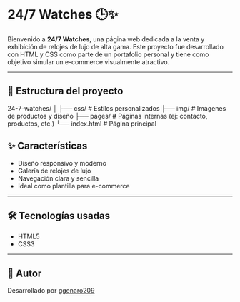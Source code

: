 # 24/7 Watches 🕒✨

Bienvenido a **24/7 Watches**, una página web dedicada a la venta y exhibición de relojes de lujo de alta gama. Este proyecto fue desarrollado con HTML y CSS como parte de un portafolio personal y tiene como objetivo simular un e-commerce visualmente atractivo.

----

## 📁 Estructura del proyecto
24-7-watches/
│
├── css/ # Estilos personalizados
├── img/ # Imágenes de productos y diseño
├── pages/ # Páginas internas (ej: contacto, productos, etc.)
└── index.html # Página principal 

## ✨ Características

- Diseño responsivo y moderno
- Galería de relojes de lujo
- Navegación clara y sencilla
- Ideal como plantilla para e-commerce

---

## 🛠️ Tecnologías usadas

- HTML5
- CSS3

---

## 📌 Autor

Desarrollado por [ggenaro209](https://github.com/ggenaro209)

